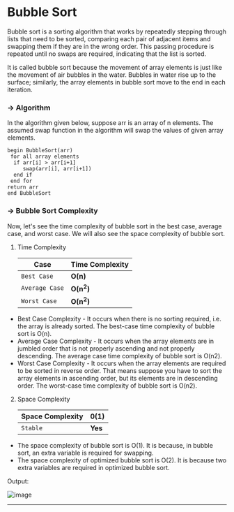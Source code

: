 # Bubble Sort 

Bubble sort is a sorting algorithm that works by repeatedly stepping through lists that need to be sorted, comparing each pair of adjacent items and swapping them if they are in the wrong order. This passing procedure is repeated until no swaps are required, indicating that the list is sorted.

It is called bubble sort because the movement of array elements is just like the movement of air bubbles in the water. Bubbles in water rise up to the surface; similarly, the array elements in bubble sort move to the end in each iteration.

### -> Algorithm

In the algorithm given below, suppose arr is an array of n elements. The assumed swap function in the algorithm will swap the values of given array elements.

    begin BubbleSort(arr)  
     for all array elements  
      if arr[i] > arr[i+1]  
         swap(arr[i], arr[i+1])  
      end if  
     end for     
    return arr     
    end BubbleSort  

### -> Bubble Sort Complexity

Now, let's see the time complexity of bubble sort in the best case, average case, and worst case. We will also see the space complexity of bubble sort.

1. Time Complexity

      | Case | Time Complexity |
      | --- | --- |
      | `Best Case` | **O(n)** |
      | `Average Case` | **O(n<sup>2</sup>)** |
      | `Worst Case` | **O(n<sup>2</sup>)** |

*  Best Case Complexity - It occurs when there is no sorting required, i.e. the array is already sorted. The best-case time complexity of bubble sort is O(n).
*  Average Case Complexity - It occurs when the array elements are in jumbled order that is not properly ascending and not properly descending. The average case time complexity of bubble sort is O(n2).
*  Worst Case Complexity - It occurs when the array elements are required to be sorted in reverse order. That means suppose you have to sort the array elements in ascending order, but its elements are in descending order. The worst-case time complexity of bubble sort is O(n2).

2. Space Complexity

      | Space Complexity | 0(1) |
      | --- | --- |
      | `Stable` | **Yes** |

*   The space complexity of bubble sort is O(1). It is because, in bubble sort, an extra variable is required for swapping.
*   The space complexity of optimized bubble sort is O(2). It is because two extra variables are required in optimized bubble sort.

Output:



![image](https://user-images.githubusercontent.com/73773202/150775213-8a528102-11ea-4ec5-8d96-6ab523e53477.png)


---

